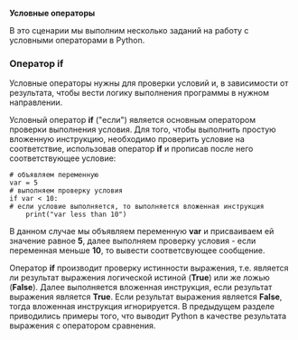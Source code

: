 **Условные операторы**

В это сценарии мы выполним несколько заданий на работу с условными операторами в Python.

### Оператор if

Условные операторы нужны для проверки условий и, в зависимости от результата, чтобы вести логику выполнения программы в нужном направлении.

Условный оператор **if** ("если") является основным оператором проверки выполнения условия. Для того, чтобы выполнить простую вложенную инструкцию, необходимо проверить условие на соответствие, использовав оператор **if** и прописав после него соответствующее условие:

```
# объявляем переменную
var = 5
# выполняем проверку условия
if var < 10:
# если условие выполняется, то выполняется вложенная инструкция
    print("var less than 10")
```

В данном случае мы объявляем переменную **var** и присваиваем ей значение равное **5**, далее выполняем проверку условия - если переменная меньше **10**, то вывести соответсвующее сообщение.

Оператор **if** производит проверку истинности выражения, т.е. является ли результат выражения логической истиной (**True**) или же ложью (**False**). Далее выполняется вложенная инструкция, если результат выражения является **True**. Если результат выражения является **False**, тогда вложенная инструкция игнорируется. В предыдущем разделе приводились примеры того, что выводит Python в качестве результата выражения с оператором сравнения.